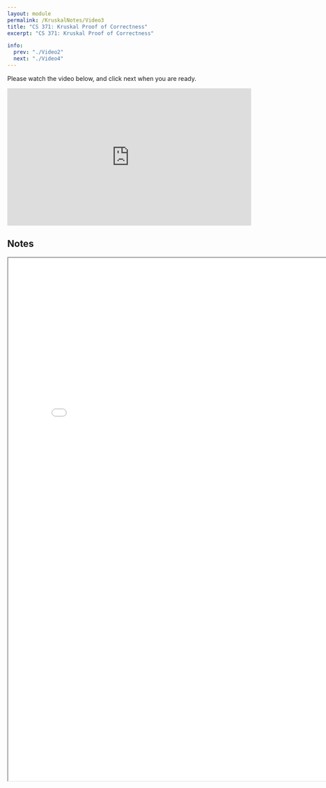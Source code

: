 ```yaml
---
layout: module
permalink: /KruskalNotes/Video3
title: "CS 371: Kruskal Proof of Correctness"
excerpt: "CS 371: Kruskal Proof of Correctness"

info:
  prev: "./Video2"
  next: "./Video4"
---
```


Please watch the video below, and click next when you are ready.

<iframe width="560" height="315" src="https://www.youtube.com/embed/oRZ74a82m-c" title="YouTube video player" frameborder="0" allow="accelerometer; autoplay; clipboard-write; encrypted-media; gyroscope; picture-in-picture" allowfullscreen></iframe>

<h2>Notes</h2>

<iframe src = "../images/Module21/KruskalProof.html" width="800" height="1200"></iframe>
